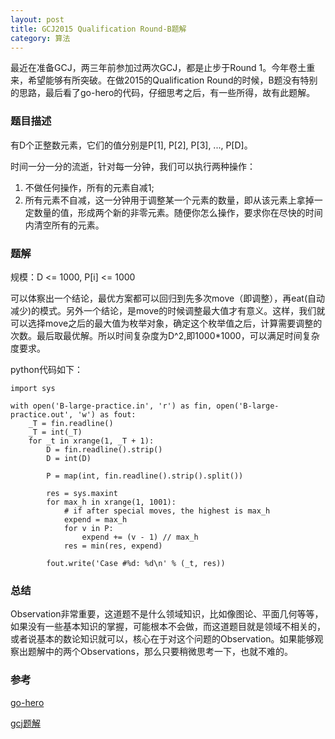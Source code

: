 ```yaml
---
layout: post
title: GCJ2015 Qualification Round-B题解
category: 算法
---
```

最近在准备GCJ，两三年前参加过两次GCJ，都是止步于Round 1。今年卷土重来，希望能够有所突破。在做2015的Qualification Round的时候，B题没有特别的思路，最后看了go-hero的代码，仔细思考之后，有一些所得，故有此题解。

### 题目描述
有D个正整数元素，它们的值分别是P[1], P[2], P[3], ..., P[D]。

时间一分一分的流逝，针对每一分钟，我们可以执行两种操作：
1. 不做任何操作，所有的元素自减1; 
2. 所有元素不自减，这一分钟用于调整某一个元素的数量，即从该元素上拿掉一定数量的值，形成两个新的非零元素。随便你怎么操作，要求你在尽快的时间内清空所有的元素。

### 题解
规模：D <= 1000, P[i] <= 1000

可以体察出一个结论，最优方案都可以回归到先多次move（即调整），再eat(自动减少)的模式。另外一个结论，是move的时候调整最大值才有意义。这样，我们就可以选择move之后的最大值为枚举对象，确定这个枚举值之后，计算需要调整的次数。最后取最优解。所以时间复杂度为D^2,即1000*1000，可以满足时间复杂度要求。

python代码如下：
```
import sys

with open('B-large-practice.in', 'r') as fin, open('B-large-practice.out', 'w') as fout:
    _T = fin.readline()
    _T = int(_T)
    for _t in xrange(1, _T + 1):
        D = fin.readline().strip()
        D = int(D)

        P = map(int, fin.readline().strip().split())

        res = sys.maxint
        for max_h in xrange(1, 1001):
            # if after special moves, the highest is max_h
            expend = max_h
            for v in P:
                expend += (v - 1) // max_h
            res = min(res, expend)

        fout.write('Case #%d: %d\n' % (_t, res))
```


### 总结
Observation非常重要，这道题不是什么领域知识，比如像图论、平面几何等等，如果没有一些基本知识的掌握，可能根本不会做，而这道题目就是领域不相关的，或者说基本的数论知识就可以，核心在于对这个问题的Observation。如果能够观察出题解中的两个Observations，那么只要稍微思考一下，也就不难的。

### 参考
[go-hero](http://www.go-hero.net/jam/15/problems/0/2)

[gcj题解](https://code.google.com/codejam/contest/6224486/dashboard#s=a&a=1)
